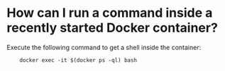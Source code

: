 # How can I run a command inside a recently started Docker container?

Execute the following command to get a shell inside the container:

        docker exec -it $(docker ps -ql) bash
